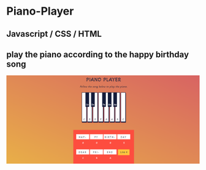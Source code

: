 # Piano-Player
## Javascript / CSS / HTML
## play the piano according to the happy birthday song
![picture of the project](https://github.com/bdahal17/Piano-Player/blob/master/images/Capture.PNG?raw=true)

